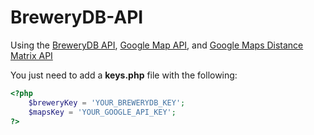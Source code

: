 # BreweryDB-API

Using the [BreweryDB API](http://www.brewerydb.com/developers), [Google Map API](https://www.google.com/work/mapsearth/products/mapsapi.html), and [Google Maps Distance Matrix API](https://developers.google.com/maps/documentation/distance-matrix/)

You just need to add a **keys.php** file with the following:

```php
<?php
	$breweryKey = 'YOUR_BREWERYDB_KEY';
	$mapsKey = 'YOUR_GOOGLE_API_KEY';
?>
```
